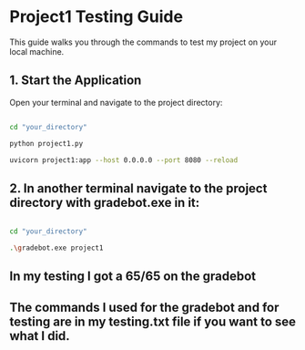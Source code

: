 # Project1 Testing Guide

This guide walks you through the commands to test my project on your local machine.

## 1. Start the Application

Open your terminal and navigate to the project directory:

```bash

cd "your_directory"

python project1.py

uvicorn project1:app --host 0.0.0.0 --port 8080 --reload

```

## 2. In another terminal navigate to the project directory with gradebot.exe in it:

```bash

cd "your_directory"

.\gradebot.exe project1

```

## In my testing I got a 65/65 on the gradebot

## The commands I used for the gradebot and for testing are in my testing.txt file if you want to see what I did.
